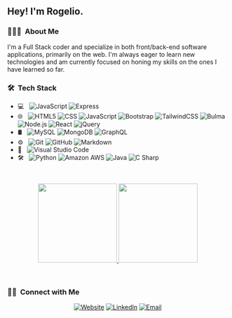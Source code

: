 <h2> Hey! I'm Rogelio.</h2>

<h3> 👨🏻‍💻 &nbsp;About Me </h3>

I'm a Full Stack coder and specialize in both front/back-end software applications, primarily on the web. I'm always eager to learn new technologies and am currently focused on honing my skills on the ones I have learned so far.

<h3> 🛠 &nbsp;Tech Stack</h3>

- 💻 &nbsp;
  ![JavaScript](https://img.shields.io/badge/-JavaScript-333333?style=flat&logo=javascript)
  ![Express](https://img.shields.io/badge/-Express-333333?style=flat&logo=express)
- 🌐 &nbsp;
  ![HTML5](https://img.shields.io/badge/-HTML5-333333?style=flat&logo=HTML5)
  ![CSS](https://img.shields.io/badge/-CSS-333333?style=flat&logo=CSS3&logoColor=1572B6)
  ![JavaScript](https://img.shields.io/badge/-JavaScript-333333?style=flat&logo=javascript)
  ![Bootstrap](https://img.shields.io/badge/-Bootstrap-333333?style=flat&logo=bootstrap&logoColor=563D7C)
  ![TailwindCSS](https://img.shields.io/badge/-TailwindCSS-333333?style=flat&logo=tailwindcss)
  ![Bulma](https://img.shields.io/badge/-Bulma-333333?style=flat&logo=bulma)
  ![Node.js](https://img.shields.io/badge/-Node.js-333333?style=flat&logo=node.js)
  ![React](https://img.shields.io/badge/-React-333333?style=flat&logo=react)
  ![jQuery](https://img.shields.io/badge/-jQuery-333333?style=flat&logo=jquery&logoColor=0868AC)
- 🛢 &nbsp;
  ![MySQL](https://img.shields.io/badge/-MySQL-333333?style=flat&logo=mysql)
  ![MongoDB](https://img.shields.io/badge/-MongoDB-333333?style=flat&logo=mongodb)
  ![GraphQL](https://img.shields.io/badge/-GraphQL-333333?style=flat&logo=graphql&logoColor=E434AA)
- ⚙️ &nbsp;
  ![Git](https://img.shields.io/badge/-Git-333333?style=flat&logo=git)
  ![GitHub](https://img.shields.io/badge/-GitHub-333333?style=flat&logo=github)
  ![Markdown](https://img.shields.io/badge/-Markdown-333333?style=flat&logo=markdown)
- 🔧 &nbsp;
  ![Visual Studio Code](https://img.shields.io/badge/-Visual%20Studio%20Code-333333?style=flat&logo=visual-studio-code&logoColor=007ACC)
- 🛠️ &nbsp;
  ![Python](https://img.shields.io/badge/-Python-333333?style=flat&logo=python)
  ![Amazon AWS](https://img.shields.io/badge/-AWS-333333?style=flat&logo=amazonaws&logoColor=F7A80D)
  ![Java](https://img.shields.io/badge/-Java-333333?style=flat&logo=Java&logoColor=007396)
  ![C Sharp](https://img.shields.io/badge/-C_Sharp-333333?style=flat&logo=csharp&logoColor=68217A)

<br/>

<p align="center">
<a href="https://github.com/realnifty">
  <img height="180em" src="https://github-readme-stats-eight-theta.vercel.app/api?username=realnifty&show_icons=true&theme=algolia&include_all_commits=true&count_private=true"/>
  <img height="180em" src="https://github-readme-stats-eight-theta.vercel.app/api/top-langs/?username=realnifty&layout=compact&langs_count=8&theme=algolia"/>
</a>
</p>

<br/>

<h3> 🤝🏻 &nbsp;Connect with Me </h3>

<p align="center">
<a href="https://rogeliop.dev/"><img alt="Website" src="https://img.shields.io/badge/Website-rogeliop.dev-blue?style=flat-square&logo=google-chrome"></a>
<a href="https://www.linkedin.com/in/rogeliop98/"><img alt="LinkedIn" src="https://img.shields.io/badge/LinkedIn-Rogelio%20Pedraza-blue?style=flat-square&logo=linkedin"></a>
<a href="mailto:lovecore@pm.me"><img alt="Email" src="https://img.shields.io/badge/Email-lovecore@pm.me-blue?style=flat-square&logo=protonmail"></a>
</p>
